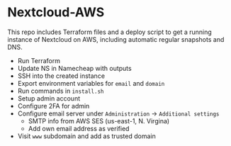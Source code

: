 # Nextcloud-AWS

This repo includes Terraform files and a deploy script to get a running instance of Nextcloud on AWS, including automatic regular snapshots and DNS.

+ Run Terraform
+ Update NS in Namecheap with outputs
+ SSH into the created instance
+ Export environment variables for `email` and `domain`
+ Run commands in `install.sh`
+ Setup admin account
+ Configure 2FA for admin
+ Configure email server under `Administration` -> `Additional settings`
    + SMTP info from AWS SES (us-east-1, N. Virgina)
    + Add own email address as verified
+ Visit `www` subdomain and add as trusted domain

